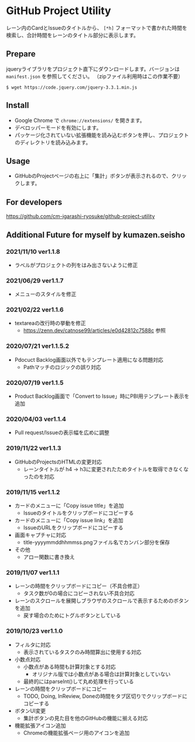 # GitHub Project Utility
レーン内のCardとIssueのタイトルから、 `[*h]` フォーマットで書かれた時間を検索し、合計時間をレーンのタイトル部分に表示します。

## Prepare
jqueryライブラリをプロジェクト直下にダウンロードします。バージョンは `manifest.json` を参照してください。
（zipファイル利用時はこの作業不要）
```
$ wget https://code.jquery.com/jquery-3.3.1.min.js
```

## Install
- Google Chrome で `chrome://extensions/` を開きます。
- デベロッパーモードを有効にします。
- パッケージ化されていない拡張機能を読み込むボタンを押し、プロジェクトのディレクトリを読み込みます。

## Usage
- GitHubのProjectページの右上に「集計」ボタンが表示されるので、クリックします。

## For developers
https://github.com/cm-igarashi-ryosuke/github-project-utility


## Additional Future for myself by kumazen.seisho
### 2021/11/10 ver1.1.8
- ラベルがプロジェクトの列をはみ出さないように修正

### 2021/06/29 ver1.1.7
- メニューのスタイルを修正

### 2021/02/22 ver1.1.6
- textareaの改行時の挙動を修正
    - https://zenn.dev/catnose99/articles/e0d42812c7588c 参照

### 2020/07/21 ver1.1.5.2
- Pdocuct Backlog画面以外でもテンプレート適用になる問題対応
    - Pathマッチのロジックの誤り対応

### 2020/07/19 ver1.1.5
- Product Backlog画面で「Convert to Issue」時にPBI用テンプレート表示を追加

### 2020/04/03 ver1.1.4
- Pull request/Issueの表示幅を広めに調整

### 2019/11/22 ver1.1.3
- GitHubのProjectsのHTMLの変更対応
    - レーンタイトルが h4 → h3に変更されたためタイトルを取得できなくなったのを対応　

### 2019/11/15 ver1.1.2
- カードのメニューに「Copy issue title」を追加
    - Issueのタイトルをクリップボードにコピーする
- カードのメニューに「Copy issue link」を追加
    - IssueのURLをクリップボードにコピーする
- 画面キャプチャに対応
    - title-yyyymmddhhmmss.pngファイル名でカンバン部分を保存
- その他
    - アロー関数に書き換え

### 2019/11/07 ver1.1.1
- レーンの時間をクリップボードにコピー（不具合修正）
    - タスク数が0の場合にコピーされない不具合対応
- レーンのスクロールを展開しブラウザのスクロールで表示するためのボタンを追加
    - 戻す場合のためにトグルボタンとしている

### 2019/10/23 ver1.1.0
- フィルタに対応
    - 表示されているタスクのみ時間算出に使用する対応
- 小数点対応
    - 小数点がある時間も計算対象とする対応
        - オリジナル版では小数点がある場合は計算対象としていない
    - 最終的にはparseInt()して丸め処理を行っている
- レーンの時間をクリップボードにコピー
    - TODO, Doing, InReview, Doneの時間をタブ区切りでクリップボードにコピーする
- ボタンUI変更
    - 集計ボタンの見た目を他のGitHubの機能に揃える対応
- 機能拡張アイコン追加
    - Chromeの機能拡張ページ用のアイコンを追加
